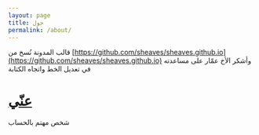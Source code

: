 ```yaml
---
layout: page
title: حول
permalink: /about/
---
```

قالب المدونة نُسخ من [https://github.com/sheaves/sheaves.github.io](https://github.com/sheaves/sheaves.github.io) وأشكر الأخ عمّار على مساعدته في تعديل الخط واتجاه الكتابة

# [عنّي](http://triviality.github.io/me)
شخص مهتم بالحساب
